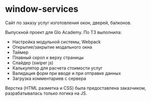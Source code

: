 # window-services

Сайт по заказу услуг изготовления окон, дверей, балконов.

Выпускной проект для Glo Academy. По ТЗ выполнила:
- Настройка модульной системы, Webpack
- Открытие/закрытие модального окна
- Таймер 
- Плавный скрол к верху страницы
- Слайдер (swiper js)
- Калькулятор для расчета стоимости услуг
- Валидация форм при вводе и при отправке данных
- Загрузка комментариев с сервера 

Верстка (HTML разметка и CSS) была предоставлена заказчиком, разрабатывалась только логика на JS.

